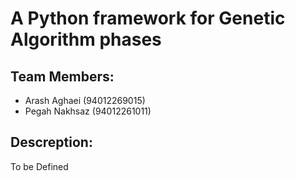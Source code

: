# A Python framework for Genetic Algorithm phases

## Team Members:
- Arash Aghaei (94012269015)
- Pegah Nakhsaz (94012261011)

## Descreption:
To be Defined
